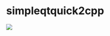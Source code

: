 # simpleqtquick2cpp

![](https://github.com/cleitonbueno/simpleqtquick2cpp/blob/master/.res/screenshot1.png)
